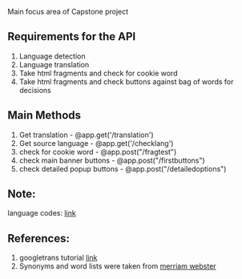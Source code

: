Main focus area of Capstone project

## Requirements for the API
1. Language detection
2. Language translation
3. Take html fragments and check for cookie word
4. Take html fragments and check buttons against bag of words for decisions

## Main Methods
1. Get translation - @app.get('/translation')
2. Get source language - @app.get('/checklang')
3. check for cookie word - @app.post("/fragtest")
4. check main banner buttons - @app.post("/firstbuttons")
5. check detailed popup buttons - @app.post("/detailedoptions")

## Note:

language codes: [link](https://en.wikipedia.org/wiki/List_of_ISO_639-1_codes) 

## References:

1. googletrans tutorial [link](https://www.thepythoncode.com/article/translate-text-in-python)
2. Synonyms and word lists were taken from [merriam webster](https://www.merriam-webster.com/thesaurus/)